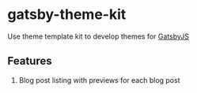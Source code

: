 # gatsby-theme-kit
Use theme template kit to develop themes for [GatsbyJS][gatsby]

## Features
1. Blog post listing with previews for each blog post

[gatsby]: https://www.gatsbyjs.org/
[gatsby-remark-images]: https://www.gatsbyjs.org/docs/packages/gatsby-remark-images/
